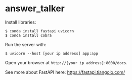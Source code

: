 # answer\_talker

Install libraries:

```
$ conda install fastapi uvicorn
$ conda install cobra
```

Run the server with:

```
$ uvicorn --host [your ip address] app:app
```

Open your browser at `http://[your ip address]:8000/docs`.

See more about FastAPI here: https://fastapi.tiangolo.com/
